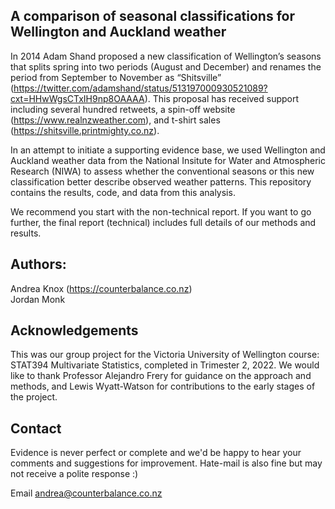 ## A comparison of seasonal classifications for Wellington and Auckland weather

In 2014 Adam Shand proposed a new classification of Wellington’s seasons that splits spring into two periods (August and December) and renames the period from September to November as “Shitsville” (https://twitter.com/adamshand/status/513197000930521089?cxt=HHwWgsCTxIH9np8OAAAA). This proposal has received support including several hundred retweets, a spin-off website (https://www.realnzweather.com), and t-shirt sales (https://shitsville.printmighty.co.nz).  

In an attempt to initiate a supporting evidence base, we used Wellington and Auckland weather data from the National Insitute for Water and Atmospheric Research (NIWA) to assess whether the conventional seasons or this new classification better describe observed weather patterns. This repository contains the results, code, and data from this analysis.

We recommend you start with the non-technical report. If you want to go further, the final report (technical) includes full details of our methods and results.

## Authors: 
Andrea Knox (https://counterbalance.co.nz)   
Jordan Monk

## Acknowledgements
This was our group project for the Victoria University of Wellington course: STAT394 Multivariate Statistics, completed in Trimester 2, 2022. We would like to thank Professor Alejandro Frery for guidance on the approach and methods, and Lewis Wyatt-Watson for contributions to the early stages of the project.

## Contact
Evidence is never perfect or complete and we'd be happy to hear your comments and suggestions for improvement. Hate-mail is also fine but may not receive a polite response :)

Email andrea@counterbalance.co.nz
